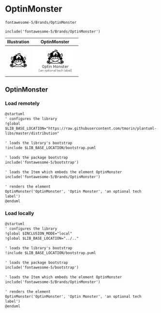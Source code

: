 # OptinMonster


```text
fontawesome-5/Brands/OptinMonster
```

```text
include('fontawesome-5/Brands/OptinMonster')
```



| Illustration | OptinMonster |
| :---: | :---: |
| ![illustration for Illustration](../../fontawesome-5/Brands/OptinMonster.png) | ![illustration for OptinMonster](../../fontawesome-5/Brands/OptinMonster.Local.png) |




## OptinMonster

### Load remotely
```plantuml
@startuml
' configures the library
!global $LIB_BASE_LOCATION="https://raw.githubusercontent.com/tmorin/plantuml-libs/master/distribution"

' loads the library's bootstrap
!include $LIB_BASE_LOCATION/bootstrap.puml

' loads the package bootstrap
include('fontawesome-5/bootstrap')

' loads the Item which embeds the element OptinMonster
include('fontawesome-5/Brands/OptinMonster')

' renders the element
OptinMonster('OptinMonster', 'Optin Monster', 'an optional tech label')
@enduml
```

### Load locally
```plantuml
@startuml
' configures the library
!global $INCLUSION_MODE="local"
!global $LIB_BASE_LOCATION="../.."

' loads the library's bootstrap
!include $LIB_BASE_LOCATION/bootstrap.puml

' loads the package bootstrap
include('fontawesome-5/bootstrap')

' loads the Item which embeds the element OptinMonster
include('fontawesome-5/Brands/OptinMonster')

' renders the element
OptinMonster('OptinMonster', 'Optin Monster', 'an optional tech label')
@enduml
```

